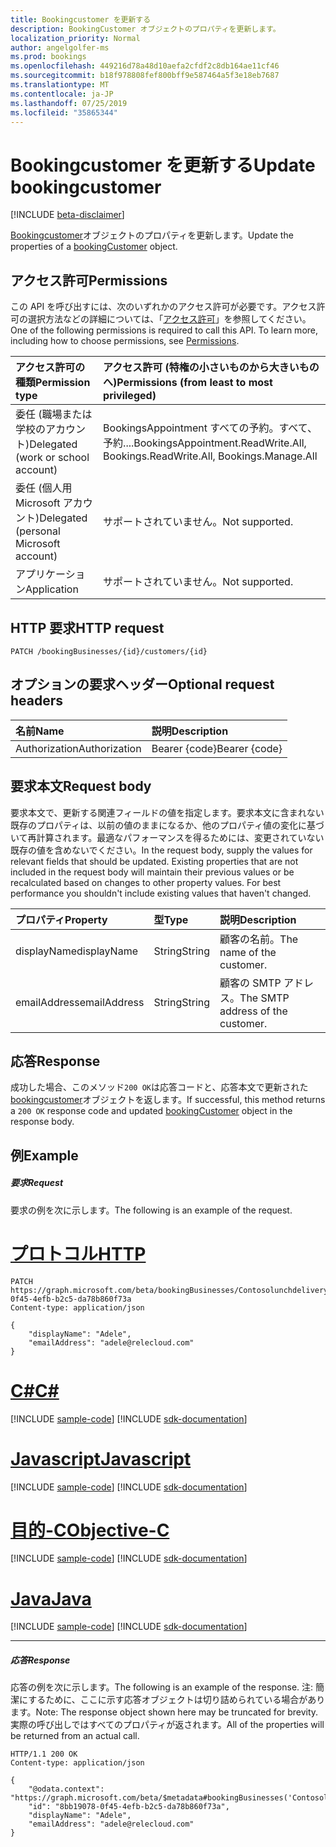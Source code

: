 ```yaml
---
title: Bookingcustomer を更新する
description: BookingCustomer オブジェクトのプロパティを更新します。
localization_priority: Normal
author: angelgolfer-ms
ms.prod: bookings
ms.openlocfilehash: 449216d78a48d10aefa2cfdf2c8db164ae11cf46
ms.sourcegitcommit: b18f978808fef800bff9e587464a5f3e18eb7687
ms.translationtype: MT
ms.contentlocale: ja-JP
ms.lasthandoff: 07/25/2019
ms.locfileid: "35865344"
---
```

# <a name="update-bookingcustomer"></a><span data-ttu-id="27e22-103">Bookingcustomer を更新する</span><span class="sxs-lookup"><span data-stu-id="27e22-103">Update bookingcustomer</span></span>

 [!INCLUDE [beta-disclaimer](../../includes/beta-disclaimer.md)]

<span data-ttu-id="27e22-104">[Bookingcustomer](../resources/bookingcustomer.md)オブジェクトのプロパティを更新します。</span><span class="sxs-lookup"><span data-stu-id="27e22-104">Update the properties of a [bookingCustomer](../resources/bookingcustomer.md) object.</span></span>
## <a name="permissions"></a><span data-ttu-id="27e22-105">アクセス許可</span><span class="sxs-lookup"><span data-stu-id="27e22-105">Permissions</span></span>
<span data-ttu-id="27e22-p101">この API を呼び出すには、次のいずれかのアクセス許可が必要です。アクセス許可の選択方法などの詳細については、「[アクセス許可](/graph/permissions-reference)」を参照してください。</span><span class="sxs-lookup"><span data-stu-id="27e22-p101">One of the following permissions is required to call this API. To learn more, including how to choose permissions, see [Permissions](/graph/permissions-reference).</span></span>

|<span data-ttu-id="27e22-108">アクセス許可の種類</span><span class="sxs-lookup"><span data-stu-id="27e22-108">Permission type</span></span>      | <span data-ttu-id="27e22-109">アクセス許可 (特権の小さいものから大きいものへ)</span><span class="sxs-lookup"><span data-stu-id="27e22-109">Permissions (from least to most privileged)</span></span>              |
|:--------------------|:---------------------------------------------------------|
|<span data-ttu-id="27e22-110">委任 (職場または学校のアカウント)</span><span class="sxs-lookup"><span data-stu-id="27e22-110">Delegated (work or school account)</span></span> | <span data-ttu-id="27e22-111">BookingsAppointment すべての予約。すべて、予約....</span><span class="sxs-lookup"><span data-stu-id="27e22-111">BookingsAppointment.ReadWrite.All, Bookings.ReadWrite.All, Bookings.Manage.All</span></span>   |
|<span data-ttu-id="27e22-112">委任 (個人用 Microsoft アカウント)</span><span class="sxs-lookup"><span data-stu-id="27e22-112">Delegated (personal Microsoft account)</span></span> | <span data-ttu-id="27e22-113">サポートされていません。</span><span class="sxs-lookup"><span data-stu-id="27e22-113">Not supported.</span></span>   |
|<span data-ttu-id="27e22-114">アプリケーション</span><span class="sxs-lookup"><span data-stu-id="27e22-114">Application</span></span> | <span data-ttu-id="27e22-115">サポートされていません。</span><span class="sxs-lookup"><span data-stu-id="27e22-115">Not supported.</span></span>  |

## <a name="http-request"></a><span data-ttu-id="27e22-116">HTTP 要求</span><span class="sxs-lookup"><span data-stu-id="27e22-116">HTTP request</span></span>
<!-- { "blockType": "ignored" } -->
```http
PATCH /bookingBusinesses/{id}/customers/{id}
```
## <a name="optional-request-headers"></a><span data-ttu-id="27e22-117">オプションの要求ヘッダー</span><span class="sxs-lookup"><span data-stu-id="27e22-117">Optional request headers</span></span>
| <span data-ttu-id="27e22-118">名前</span><span class="sxs-lookup"><span data-stu-id="27e22-118">Name</span></span>       | <span data-ttu-id="27e22-119">説明</span><span class="sxs-lookup"><span data-stu-id="27e22-119">Description</span></span>|
|:-----------|:-----------|
| <span data-ttu-id="27e22-120">Authorization</span><span class="sxs-lookup"><span data-stu-id="27e22-120">Authorization</span></span>  | <span data-ttu-id="27e22-121">Bearer {code}</span><span class="sxs-lookup"><span data-stu-id="27e22-121">Bearer {code}</span></span>|

## <a name="request-body"></a><span data-ttu-id="27e22-122">要求本文</span><span class="sxs-lookup"><span data-stu-id="27e22-122">Request body</span></span>
<span data-ttu-id="27e22-p102">要求本文で、更新する関連フィールドの値を指定します。要求本文に含まれない既存のプロパティは、以前の値のままになるか、他のプロパティ値の変化に基づいて再計算されます。最適なパフォーマンスを得るためには、変更されていない既存の値を含めないでください。</span><span class="sxs-lookup"><span data-stu-id="27e22-p102">In the request body, supply the values for relevant fields that should be updated. Existing properties that are not included in the request body will maintain their previous values or be recalculated based on changes to other property values. For best performance you shouldn't include existing values that haven't changed.</span></span>

| <span data-ttu-id="27e22-126">プロパティ</span><span class="sxs-lookup"><span data-stu-id="27e22-126">Property</span></span>     | <span data-ttu-id="27e22-127">型</span><span class="sxs-lookup"><span data-stu-id="27e22-127">Type</span></span>   |<span data-ttu-id="27e22-128">説明</span><span class="sxs-lookup"><span data-stu-id="27e22-128">Description</span></span>|
|:---------------|:--------|:----------|
|<span data-ttu-id="27e22-129">displayName</span><span class="sxs-lookup"><span data-stu-id="27e22-129">displayName</span></span>|<span data-ttu-id="27e22-130">String</span><span class="sxs-lookup"><span data-stu-id="27e22-130">String</span></span>|<span data-ttu-id="27e22-131">顧客の名前。</span><span class="sxs-lookup"><span data-stu-id="27e22-131">The name of the customer.</span></span>|
|<span data-ttu-id="27e22-132">emailAddress</span><span class="sxs-lookup"><span data-stu-id="27e22-132">emailAddress</span></span>|<span data-ttu-id="27e22-133">String</span><span class="sxs-lookup"><span data-stu-id="27e22-133">String</span></span>|<span data-ttu-id="27e22-134">顧客の SMTP アドレス。</span><span class="sxs-lookup"><span data-stu-id="27e22-134">The SMTP address of the customer.</span></span>|

## <a name="response"></a><span data-ttu-id="27e22-135">応答</span><span class="sxs-lookup"><span data-stu-id="27e22-135">Response</span></span>
<span data-ttu-id="27e22-136">成功した場合、このメソッド`200 OK`は応答コードと、応答本文で更新された[bookingcustomer](../resources/bookingcustomer.md)オブジェクトを返します。</span><span class="sxs-lookup"><span data-stu-id="27e22-136">If successful, this method returns a `200 OK` response code and updated [bookingCustomer](../resources/bookingcustomer.md) object in the response body.</span></span>
## <a name="example"></a><span data-ttu-id="27e22-137">例</span><span class="sxs-lookup"><span data-stu-id="27e22-137">Example</span></span>
##### <a name="request"></a><span data-ttu-id="27e22-138">要求</span><span class="sxs-lookup"><span data-stu-id="27e22-138">Request</span></span>
<span data-ttu-id="27e22-139">要求の例を次に示します。</span><span class="sxs-lookup"><span data-stu-id="27e22-139">The following is an example of the request.</span></span>

# <a name="httptabhttp"></a>[<span data-ttu-id="27e22-140">プロトコル</span><span class="sxs-lookup"><span data-stu-id="27e22-140">HTTP</span></span>](#tab/http)
<!-- {
  "blockType": "request",
  "name": "update_bookingcustomer"
}-->
```http
PATCH https://graph.microsoft.com/beta/bookingBusinesses/Contosolunchdelivery@M365B489948.onmicrosoft.com/customers/8bb19078-0f45-4efb-b2c5-da78b860f73a
Content-type: application/json

{
    "displayName": "Adele",
    "emailAddress": "adele@relecloud.com"
}
```
# <a name="ctabcsharp"></a>[<span data-ttu-id="27e22-141">C#</span><span class="sxs-lookup"><span data-stu-id="27e22-141">C#</span></span>](#tab/csharp)
[!INCLUDE [sample-code](../includes/snippets/csharp/update-bookingcustomer-csharp-snippets.md)]
[!INCLUDE [sdk-documentation](../includes/snippets/snippets-sdk-documentation-link.md)]

# <a name="javascripttabjavascript"></a>[<span data-ttu-id="27e22-142">Javascript</span><span class="sxs-lookup"><span data-stu-id="27e22-142">Javascript</span></span>](#tab/javascript)
[!INCLUDE [sample-code](../includes/snippets/javascript/update-bookingcustomer-javascript-snippets.md)]
[!INCLUDE [sdk-documentation](../includes/snippets/snippets-sdk-documentation-link.md)]

# <a name="objective-ctabobjc"></a>[<span data-ttu-id="27e22-143">目的-C</span><span class="sxs-lookup"><span data-stu-id="27e22-143">Objective-C</span></span>](#tab/objc)
[!INCLUDE [sample-code](../includes/snippets/objc/update-bookingcustomer-objc-snippets.md)]
[!INCLUDE [sdk-documentation](../includes/snippets/snippets-sdk-documentation-link.md)]

# <a name="javatabjava"></a>[<span data-ttu-id="27e22-144">Java</span><span class="sxs-lookup"><span data-stu-id="27e22-144">Java</span></span>](#tab/java)
[!INCLUDE [sample-code](../includes/snippets/java/update-bookingcustomer-java-snippets.md)]
[!INCLUDE [sdk-documentation](../includes/snippets/snippets-sdk-documentation-link.md)]

---

##### <a name="response"></a><span data-ttu-id="27e22-145">応答</span><span class="sxs-lookup"><span data-stu-id="27e22-145">Response</span></span>
<span data-ttu-id="27e22-146">応答の例を次に示します。</span><span class="sxs-lookup"><span data-stu-id="27e22-146">The following is an example of the response.</span></span> <span data-ttu-id="27e22-147">注: 簡潔にするために、ここに示す応答オブジェクトは切り詰められている場合があります。</span><span class="sxs-lookup"><span data-stu-id="27e22-147">Note: The response object shown here may be truncated for brevity.</span></span> <span data-ttu-id="27e22-148">実際の呼び出しではすべてのプロパティが返されます。</span><span class="sxs-lookup"><span data-stu-id="27e22-148">All of the properties will be returned from an actual call.</span></span>
<!-- {
  "blockType": "response",
  "truncated": true,
  "@odata.type": "microsoft.graph.bookingCustomer"
} -->
```http
HTTP/1.1 200 OK
Content-type: application/json

{
    "@odata.context": "https://graph.microsoft.com/beta/$metadata#bookingBusinesses('Contosolunchdelivery%40M365B489948.onmicrosoft.com')/customers/$entity",
    "id": "8bb19078-0f45-4efb-b2c5-da78b860f73a",
    "displayName": "Adele",
    "emailAddress": "adele@relecloud.com"
}
```

<!-- uuid: 8fcb5dbc-d5aa-4681-8e31-b001d5168d79
2015-10-25 14:57:30 UTC -->
<!--
{
  "type": "#page.annotation",
  "description": "Update bookingcustomer",
  "keywords": "",
  "section": "documentation",
  "tocPath": "",
  "suppressions": [
  ]
}
-->
